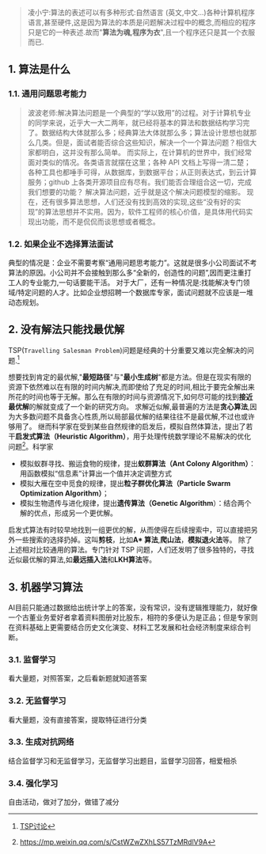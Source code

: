 >凌小宁:算法的表述可以有多种形式:自然语言 (英文,中文...)各种计算机程序语言,甚至硬件,这是因为算法的本质是问题解决过程中的概念,而相应的程序只是它的一种表述.故而"**算法为魂,程序为衣**",且一个程序还只是其一个衣服而已.

## 1. 算法是什么
### 1.1. 通用问题思考能力
>波波老师:解决算法问题是一个典型的“学以致用”的过程。对于计算机专业的同学来说，近乎大一大二两年，就已经将基本的算法和数据结构学习完了。数据结构大体就那么多；经典算法大体就那么多；算法设计思想也就那么几类。但是，面试者能否综合这些知识，解决一个一个算法问题？相信大家都明白，这并没有那么简单。
而实际上，在计算机的世界中，我们经常面对类似的情况。各类语言就摆在这里；各种 API 文档上写得一清二楚；各种工具也都唾手可得，从数据库，到数据平台；从正则表达式，到云计算服务；github 上各类开源项目应有尽有。我们能否合理组合这一切，完成我们想要的功能？
解决算法问题，近乎就是这个解决问题模型的缩影。
现在，还有很多算法思想，人们还没有找到高效的实现,这些“没有好的实现”的算法思想并不实用。因为，软件工程师的核心价值，是具体用代码实现出功能，而不是侃侃而谈思想或者概念。
### 1.2. 如果企业不选择算法面试
典型的情况是：企业不需要考察“通用问题思考能力”。这就是很多小公司面试不考算法的原因。小公司并不会接触到那么多“全新的，创造性的问题”,因而更注重打工人的专业能力,一句话要能干活。
对于大厂，还有一种情况是:找能解决专门领域/特定问题的人才。比如企业想招聘一个数据库专家，面试问题就不应该是一堆动态规划。
## 2. 没有解法只能找最优解
TSP(`Travelling Salesman Problem`)问题是经典的十分重要又难以完全解决的问题.[^TSP]

想要找到肯定的最优解,"**最短路径**"与"**最小生成树**"都是方法。但是在现实有限的资源下依然难以在有限的时间内解决,而即使给了充足的时间,相比于要完全解出来所花的时间也等于无解。那么在有限的时间与资源情况下,如何尽可能的找到**接近最优解**的解就变成了一个新的研究方向。
求解近似解,最普遍的方法是**贪心算法**,因为大多数问题不具备贪心性质,所以局部最优解的结果往往不是最优解,不过也或许够用了。
继而科学家在受到某些自然规律的启发后，模拟自然体算法，提出了若干**启发式算法（Heuristic Algorithm）**，用于处理传统数学理论不易解决的优化问题[^inspire]。科学家
- 模拟蚁群寻找、搬运食物的规律，提出**蚁群算法（Ant Colony Algorithm）**：用函数模拟“信息素”计算出一个值并决定调整方式
- 模拟大雁在空中觅食的规律，提出**粒子群优化算法（Particle Swarm Optimization Algorithm）**；
- 模拟生物遗传与进化规律，提出**遗传算法（Genetic Algorithm**）：结合两个解的优点，形成另一个更优解。

启发式算法有时较早地找到一组更优的解，从而使得在后续搜索中，可以直接把另外一些搜索的选择扔掉。这叫**剪枝**，比如**A* 算法**,**爬山法**，**模拟退火法**等。
除了上述相对比较通用的算法。专门针对 TSP 问题，人们还发明了很多独特的，寻找近似最优解的算法,如**最远插入法**和**LKH算法**等。

## 3. 机器学习算法
AI目前只能通过数据给出统计学上的答案，没有常识，没有逻辑推理能力，就好像一个古董业务爱好者拿着资料图册对比股东，相符的多便认为是正品；但是专家则在资料基础上更需要结合历史文化演变、材料工艺发展和社会经济制度来综合判断。
### 3.1. 监督学习
看大量题，对照答案，之后看新题就知道答案
### 3.2. 无监督学习
看大量题，没有直接答案，提取特征进行分类
### 3.3. 生成对抗网络
结合监督学习和无监督学习，无监督学习出题目，监督学习回答，相爱相杀
### 3.4. 强化学习
自由活动，做对了加分，做错了减分

[^TSP]:[TSP讨论](https://mp.weixin.qq.com/s?__biz=MzU4NTIxODYwMQ==&mid=2247486634&idx=1&sn=8953f2982a9905df14d312c45b2bdfd7&chksm=fd8ca3eccafb2afabd677672da293a0d493b1cf65ef2bd24b0bb974aa2b6b5dcd6a07eace5eb&scene=126&sessionid=1606379592&key=bec9334428c679459818cdf7ad73a130277a6b2b304a807b4721372b0dc0129d98cb241c720e86fdd79779c193588a00d73f95720d2d32dd52e48f852666a0f3bfb775ab8ff39d85630ef89ba3f2cf59bdf881e5f4c09f7c1ac5641282659ae3a4220f47f82d4fdf1e64cc9bb24557c6b046e433c606733a9591129cc4c24307&ascene=1&uin=MTM2NzczNTcyNQ%3D%3D&devicetype=Windows+10+x64&version=62090529&lang=zh_CN&exportkey=A7FVefGUhPGGjXZ4OPX2fXA%3D&pass_ticket=PrfHiElXbWHr7GkDDSpWIAWH9TUSRPBTHFjti7IMN52mnabRLOjJ4ROQinFrn3QI&wx_header=0)
[^inspire]: https://mp.weixin.qq.com/s/CstWZwZXhLS57TzMRdlV9A